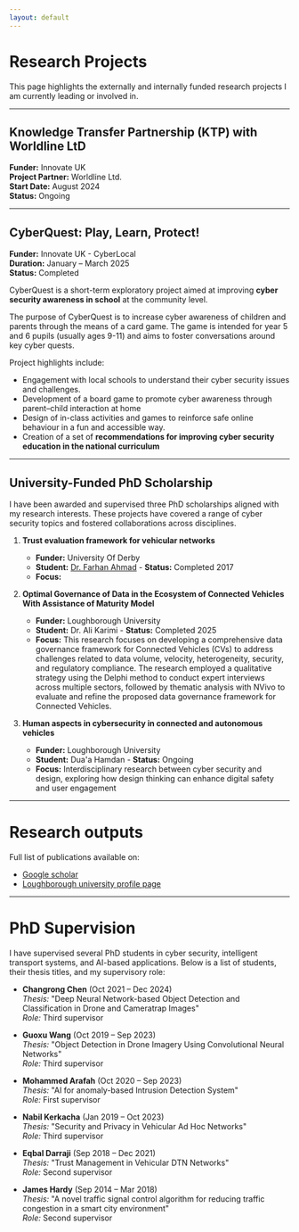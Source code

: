 ```yaml
---
layout: default
---
```


# Research Projects

This page highlights the externally and internally funded research projects 
I am currently leading or involved in. 

---

## Knowledge Transfer Partnership (KTP) with Worldline LtD

**Funder:** Innovate UK  
**Project Partner:** Worldline Ltd.  
**Start Date:** August 2024  
**Status:** Ongoing



---

## CyberQuest: Play, Learn, Protect!

**Funder:** Innovate UK - CyberLocal  
**Duration:** January – March 2025  
**Status:** Completed

CyberQuest is a short-term exploratory project aimed at improving 
**cyber security awareness in school** at the community level. 

The purpose of CyberQuest is to increase cyber awareness of children and parents 
through the means of a card game. The game is intended for year 5 and 6 pupils 
(usually ages 9-11) and aims to foster conversations around key cyber quests.

Project highlights include:  
- Engagement with local schools to understand their cyber security issues and challenges.  
- Development of a board game to promote cyber awareness through parent–child 
interaction at home  
- Design of in-class activities and games to reinforce safe online behaviour in a fun and accessible way.  
- Creation of a set of **recommendations for improving cyber security education in the national curriculum**

---

## University-Funded PhD Scholarship

I have been awarded and supervised three PhD scholarships aligned with my research interests. 
These projects have covered a range of cyber security topics and fostered collaborations across disciplines.

1. **Trust evaluation framework for vehicular networks**
	- **Funder:** University Of Derby
	- **Student:** [Dr. Farhan Ahmad](https://www.linkedin.com/in/farhan-ahmad-phd-2b4ba330/) - **Status:** Completed 2017
	- **Focus:** 

2. **Optimal Governance of Data in the Ecosystem of
Connected Vehicles With Assistance of Maturity
Model**
	- **Funder:** Loughborough University
	- **Student:** Dr. Ali Karimi - **Status:** Completed 2025
	- **Focus:** This research focuses on developing a comprehensive data governance 
	framework for Connected Vehicles (CVs) to address challenges related to data volume, 
	velocity, heterogeneity, security, and regulatory compliance. 
	The research employed a qualitative strategy using the Delphi method
	 to conduct expert interviews across multiple sectors, followed by thematic analysis 
	 with NVivo to evaluate and refine the proposed data governance framework for Connected 
	 Vehicles.

3. **Human aspects in cybersecurity in connected and autonomous vehicles** 
	- **Funder:** Loughborough University
	- **Student:** Dua'a Hamdan  - **Status:** Ongoing  
	- **Focus:** Interdisciplinary research between cyber security and design, 
	 exploring how design thinking can enhance digital safety and user engagement
	 
---

# Research outputs

Full list of publications available on: 
-	[Google scholar](https://scholar.google.de/citations?user=yNx6iUwAAAAJ&hl=en)  
-	[Loughborough university profile page](https://publications.lboro.ac.uk/publications/all/collated/scha.html)

---

# PhD Supervision

I have supervised several PhD students in cyber security, intelligent transport systems, 
and AI-based applications. 
Below is a list of students, their thesis titles, and my supervisory role:


- **Changrong Chen** (Oct 2021 – Dec 2024)  
  *Thesis:* "Deep Neural Network-based Object Detection and Classification in Drone and Cameratrap Images"  
  *Role:* Third supervisor

- **Guoxu Wang** (Oct 2019 – Sep 2023)  
  *Thesis:* "Object Detection in Drone Imagery Using Convolutional Neural Networks"  
  *Role:* Third supervisor

- **Mohammed Arafah** (Oct 2020 – Sep 2023)  
  *Thesis:* "AI for anomaly-based Intrusion Detection System"  
  *Role:* First supervisor

- **Nabil Kerkacha** (Jan 2019 – Oct 2023)  
  *Thesis:* "Security and Privacy in Vehicular Ad Hoc Networks"  
  *Role:* Third supervisor

- **Eqbal Darraji** (Sep 2018 – Dec 2021)  
  *Thesis:* "Trust Management in Vehicular DTN Networks"  
  *Role:* Second supervisor

- **James Hardy** (Sep 2014 – Mar 2018)  
  *Thesis:* "A novel traffic signal control algorithm for reducing traffic congestion in a smart city environment"  
  *Role:* Second supervisor


